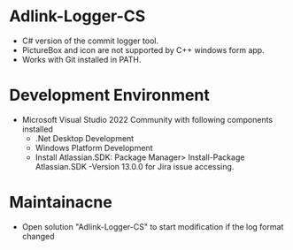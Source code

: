 # Adlink-Logger-CS
* C# version of the commit logger tool.
* PictureBox and icon are not supported by C++ windows form app.
* Works with Git installed in PATH.

# Development Environment
* Microsoft Visual Studio 2022 Community with following components installed
  * .Net Desktop Development
  * Windows Platform Development
  * Install Atlassian.SDK: Package Manager> Install-Package Atlassian.SDK -Version 13.0.0 for Jira issue accessing.
# Maintainacne
* Open solution "Adlink-Logger-CS" to start modification if the log format changed
